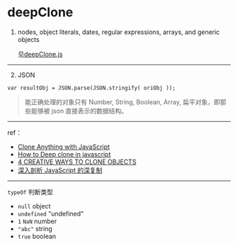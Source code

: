 # deepClone

1. nodes, object literals, dates, regular expressions, arrays, and generic objects

    见[deepClone.js](https://github.com/cardaminexhz/cardaminexhz.github.io/blob/master/practiceDemo/tools-deepClone/deepClone.js)

***

2. JSON

`var resultObj = JSON.parse(JSON.stringify( oriObj ));`

> 能正确处理的对象只有 Number, String, Boolean, Array, 扁平对象，即那些能够被 json 直接表示的数据结构。

***

ref：

+ [Clone Anything with JavaScript](https://davidwalsh.name/javascript-clone)
+ [How to Deep clone in javascript](http://stackoverflow.com/questions/4459928/how-to-deep-clone-in-javascript)
+ [4 CREATIVE WAYS TO CLONE OBJECTS](http://heyjavascript.com/4-creative-ways-to-clone-objects/)
+ [深入剖析 JavaScript 的深复制](http://jerryzou.com/posts/dive-into-deep-clone-in-javascript/)

***

`typeOf` 判断类型

+ `null` object
+ `undefined` "undefined"
+ `1` `NaN` number
+ `"abc"` string
+ `true` boolean